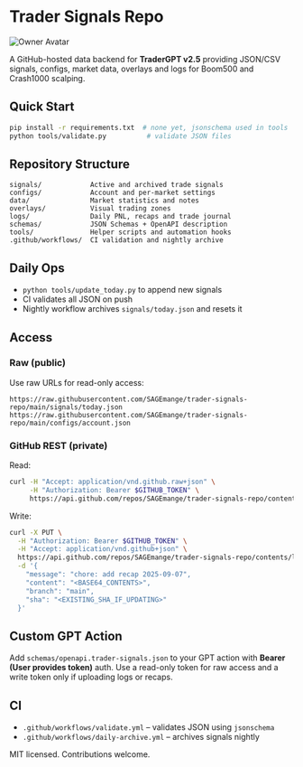 # Trader Signals Repo

![Owner Avatar](https://github.com/SAGEmange.png?size=120)

A GitHub-hosted data backend for **TraderGPT v2.5** providing JSON/CSV signals, configs, market data, overlays and logs for Boom500 and Crash1000 scalping.

## Quick Start

```bash
pip install -r requirements.txt  # none yet, jsonschema used in tools
python tools/validate.py          # validate JSON files
```

## Repository Structure

```
signals/            Active and archived trade signals
configs/            Account and per-market settings
data/               Market statistics and notes
overlays/           Visual trading zones
logs/               Daily PNL, recaps and trade journal
schemas/            JSON Schemas + OpenAPI description
tools/              Helper scripts and automation hooks
.github/workflows/  CI validation and nightly archive
```

## Daily Ops

- `python tools/update_today.py` to append new signals
- CI validates all JSON on push
- Nightly workflow archives `signals/today.json` and resets it

## Access

### Raw (public)

Use raw URLs for read-only access:

```
https://raw.githubusercontent.com/SAGEmange/trader-signals-repo/main/signals/today.json
https://raw.githubusercontent.com/SAGEmange/trader-signals-repo/main/configs/account.json
```

### GitHub REST (private)

Read:

```bash
curl -H "Accept: application/vnd.github.raw+json" \
     -H "Authorization: Bearer $GITHUB_TOKEN" \
     https://api.github.com/repos/SAGEmange/trader-signals-repo/contents/signals/today.json
```

Write:

```bash
curl -X PUT \
  -H "Authorization: Bearer $GITHUB_TOKEN" \
  -H "Accept: application/vnd.github+json" \
  https://api.github.com/repos/SAGEmange/trader-signals-repo/contents/logs/2025-09-07-recap.json \
  -d '{
    "message": "chore: add recap 2025-09-07",
    "content": "<BASE64_CONTENTS>",
    "branch": "main",
    "sha": "<EXISTING_SHA_IF_UPDATING>"
  }'
```

## Custom GPT Action

Add `schemas/openapi.trader-signals.json` to your GPT action with **Bearer (User provides token)** auth. Use a read-only token for raw access and a write token only if uploading logs or recaps.

## CI

- `.github/workflows/validate.yml` – validates JSON using `jsonschema`
- `.github/workflows/daily-archive.yml` – archives signals nightly

MIT licensed. Contributions welcome.

